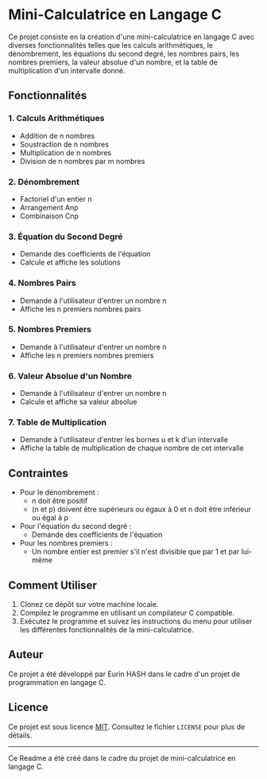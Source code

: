 # Mini-Calculatrice en Langage C

Ce projet consiste en la création d'une mini-calculatrice en langage C avec diverses fonctionnalités telles que les calculs arithmétiques, le dénombrement, les équations du second degré, les nombres pairs, les nombres premiers, la valeur absolue d'un nombre, et la table de multiplication d'un intervalle donné.

## Fonctionnalités

### 1. Calculs Arithmétiques
- Addition de n nombres
- Soustraction de n nombres
- Multiplication de n nombres
- Division de n nombres par m nombres

### 2. Dénombrement
- Factoriel d'un entier n
- Arrangement Anp
- Combinaison Cnp

### 3. Équation du Second Degré
- Demande des coefficients de l'équation
- Calcule et affiche les solutions

### 4. Nombres Pairs
- Demande à l'utilisateur d'entrer un nombre n
- Affiche les n premiers nombres pairs

### 5. Nombres Premiers
- Demande à l'utilisateur d'entrer un nombre n
- Affiche les n premiers nombres premiers

### 6. Valeur Absolue d'un Nombre
- Demande à l'utilisateur d'entrer un nombre n
- Calcule et affiche sa valeur absolue

### 7. Table de Multiplication
- Demande à l'utilisateur d'entrer les bornes u et k d'un intervalle
- Affiche la table de multiplication de chaque nombre de cet intervalle

## Contraintes
- Pour le dénombrement :
    - n doit être positif
    - (n et p) doivent être supérieurs ou égaux à 0 et n doit être inférieur ou égal à p
- Pour l'équation du second degré :
    - Demande des coefficients de l'équation
- Pour les nombres premiers :
    - Un nombre entier est premier s'il n'est divisible que par 1 et par lui-même

## Comment Utiliser
1. Clonez ce dépôt sur votre machine locale.
2. Compilez le programme en utilisant un compilateur C compatible.
3. Exécutez le programme et suivez les instructions du menu pour utiliser les différentes fonctionnalités de la mini-calculatrice.

## Auteur
Ce projet a été développé par Eurin HASH dans le cadre d'un projet de programmation en langage C.

## Licence
Ce projet est sous licence [MIT](https://choosealicense.com/licenses/mit/). Consultez le fichier `LICENSE` pour plus de détails.

---
Ce Readme a été créé dans le cadre du projet de mini-calculatrice en langage C.